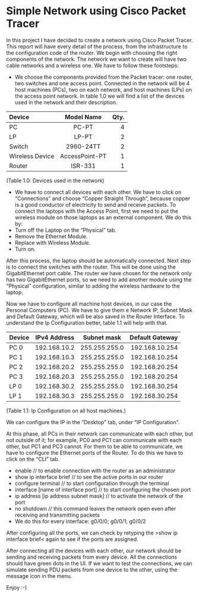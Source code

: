 # Simple Network using Cisco Packet Tracer

In this project I have decided to create a network using Cisco Packet Tracer. This report will
have every detail of the process, from the infrastructure to the configuration code of the router.
We begin with choosing the right components of the network.
The network we want to create will have two cable networks and a wireless one. We have to
follow these footsteps:
- We choose the components provided from the Packet tracer: one router, two switches
and one access point. Connected in the network will be 4 host machines (PCs), two on
each network, and host machines (LPs) on the access point network. In table 1.0 we will
find a list of the devices used in the network and their description.

| Device      | Model Name  | Qty. |
| :---        |    :----:   | ---: |
| PC          | PC-PT       | 4    |
| LP          | LP-PT       | 2    |
| Switch      | 2960-24TT   | 2    |
| Wireless Device| AccessPoint-PT     | 1    |
| Router        | ISR-331      | 1   |

(Table 1.0: Devices used in the network)

- We have to connect all devices with each other. We have to click on “Connections” and
choose “Copper Straight Through”, because copper is a good conductor of electricity to
send and receive packets.
To connect the laptops with the Access Point, first we need to put the wireless module on those
laptops as an external component. We do this by:
- Turn off the Laptop on the “Physical” tab.
- Remove the Ethernet Module.
- Replace with Wireless Module.
- Turn on.

After this process, the laptop should be automatically connected.
Next step is to connect the switches with the router. This will be done using the GigabitEthernet
port cable. The router we have chosen for the network only has two GigabitEthernet ports, so
we need to add another module using the “Physical” configuration, similar to adding the wireless
hardware to the laptop.

Now we have to configure all machine host devices, in our case the Personal Computers (PC).
We have to give them e Network IP, Subnet Mask and Default Gateway, which will be also
saved in the Router Interface.
To understand the Ip Configuration better, table 1.1 will help with that.

| Device  | IPv4 Address  | Subnet mask | Default Gateway |
| :---    |    :----:     | :---:   | ---: |
| PC 0         | 192.168.10.2       | 255.255.255.0   | 192.168.10.254 |
| PC 1        | 192.168.10.3       | 255.255.255.0    | 192.168.10.254 |
| PC 2      | 192.168.20.2  | 255.255.255.0  | 192.168.20.254 |
| PC 3| 192.168.20.3     | 255.255.255.0  | 192.168.20.254 |
| LP 0 | 192.168.30.2      | 255.255.255.0  | 192.168.30.254 |
| LP 1 |192.168.30.3  |255.255.255.0  | 192.168.30.254 |

(Table 1.1: Ip Configuration on all host machines.)

We can configure the IP in the “Desktop” tab, under “IP Configuration”.

At this phase, all PCs in their network can communicate with each other, but not outside of it; for
example, PC0 and PC1 can communicate with each other, but PC1 and PC3 cannot. For them
to be able to communicate, we have to configure the Ethernet ports of the Router. To do this we
have to click on the “CLI” tab.
- enable // to enable connection with the router as an administrator
- show ip interface brief // to see the active ports in our router
- configure terminal // to start configuration through the terminal
- interface [name of interface port] // to start configuring the chosen port
- ip address [ip address subnet mask] // to activate the network of the port
- no shutdown // this command leaves the network open even after receiving and
transmitting packets
- We do this for every interface: g0/0/0; g0/0/1; g0/0/2

After configuring all the ports, we can check by retyping the >show ip interface brief< again to
see if the ports are assigned.

After connecting all the devices with each other, our network should be sending and receiving
packets from every device. All the connections should have green dots in the UI.
If we want to test the connections, we can simulate sending PDU packets from one device to
the other, using the message icon in the menu.

Enjoy :-)
